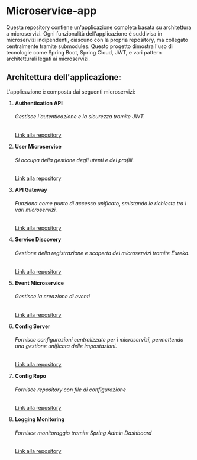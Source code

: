 # Microservice-app
Questa repository contiene un'applicazione completa basata su architettura a microservizi. Ogni funzionalità dell'applicazione è suddivisa in microservizi indipendenti, ciascuno con la propria repository, ma collegato centralmente tramite submodules. Questo progetto dimostra l'uso di tecnologie come Spring Boot, Spring Cloud, JWT, e vari pattern architetturali legati ai microservizi.

## Architettura dell'applicazione:
L'applicazione è composta dai seguenti microservizi:

1. **Authentication API**
   ###### Gestisce l'autenticazione e la sicurezza tramite JWT.
   [Link alla repository](https://github.com/V-Merola/authentication-api)

2. **User Microservice**
   ###### Si occupa della gestione degli utenti e dei profili.
   [Link alla repository](https://github.com/V-Merola/user-ms)

3. **API Gateway**
    ###### Funziona come punto di accesso unificato, smistando le richieste tra i vari microservizi.
    [Link alla repository](https://github.com/V-Merola/api-gateway)

4. **Service Discovery**
   ###### Gestione della registrazione e scoperta dei microservizi tramite Eureka.
   [Link alla repository](https://github.com/V-Merola/discovery-ms)

5. **Event Microservice**
   ###### Gestisce la creazione di eventi
   [Link alla repository](https://github.com/V-Merola/event-ms)

6. **Config Server**
   ###### Fornisce configurazioni centralizzate per i microservizi, permettendo una gestione unificata delle impostazioni.
   [Link alla repository](https://github.com/V-Merola/ConfigServer)

7. **Config Repo**
   ###### Fornisce repository con file di configurazione
   [Link alla repository](https://github.com/V-Merola/config-repo)

8. **Logging Monitoring**
   ###### Fornisce monitoraggio tramite Spring Admin Dashboard
   [Link alla repository](https://github.com/V-Merola/logging-monitoring-ms)

